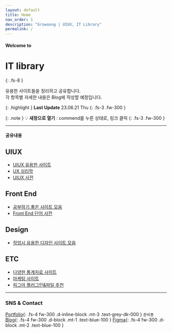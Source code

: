 ```yaml
---
layout: default
title: Home
nav_order: 1
description: "Growoong | UIUX, IT Library"
permalink: /
---
```


#### Welcome to
# IT library
{: .fs-8 }

유용한 사이트들을 정리하고 공유합니다.
<br>
각 항목별 자세한 내용은 Blog에 작성할 예정입니다.

{: .highlight }
**Last Update** 23.06.21 Thu
{: .fs-3 .fw-300 }


{: .note }
💡 **새창으로 열기** : commend를 누른 상태로, 링크 클릭
{: .fs-3 .fw-300 }

---

#### 공유내용

## UIUX
- [UIUX 유용한 사이트](https://growoong.github.io/docs/uiux/uiux-sites/)
- [UX 심리학](https://growoong.github.io/docs/uiux/ux-psychology/)
- [UIUX 사전](https://growoong.github.io/docs/uiux/dictionary/)

## Front End
- [공부하기 좋은 사이트 모음](https://growoong.github.io/docs/frontend/frontend-sites/)
- [Front End 단어 사전](https://growoong.github.io/docs/frontend/front-dictionary/)

## Design
- [작업시 유용한 디자인 사이트 모음](https://growoong.github.io/docs/Design/02-design-sites/)

## ETC
- [다양한 통계자료 사이트](https://growoong.github.io/docs/etc/statistics-sites/)
- [마케팅 사이트](https://growoong.github.io/docs/etc/marketing-sites/)
- [피그마 플러그인&파일 추천](https://growoong.github.io/docs/etc/figma/)





---

<!-- ![Growoong-main-image](/assets/images/og.png){: width="600px" height="315px"} -->
### SNS & Contact
[Portfolio](#){: .fs-4 fw-300 .d-inline-block .mt-3 .text-grey-dk-000 } `준비중`
[Blog](https://lifewebstudy.com/){: .fs-4 fw-300 .d-block .mt-1 .text-blue-100 }
[Figma](https://www.figma.com/@growoong){: .fs-4 fw-300 .d-block .mt-2 .text-blue-100 }

